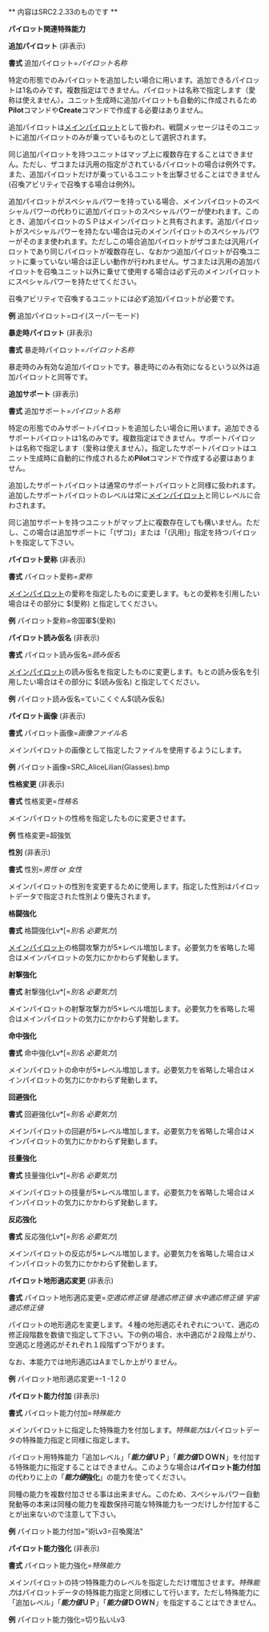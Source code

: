 ** 内容はSRC2.2.33のものです **

**パイロット関連特殊能力**

**追加パイロット** (非表示)

**書式** 追加パイロット=*パイロット名称*

特定の形態でのみパイロットを追加したい場合に用います。追加できるパイロットは1名のみです。複数指定はできません。パイロットは名称で指定します（愛称は使えません）。ユニット生成時に追加パイロットも自動的に作成されるため**Pilot**コマンドや**Create**コマンドで作成する必要はありません。

追加パイロットは[メインパイロット](メインパイロット.md)として扱われ、戦闘メッセージはそのユニットに追加パイロットのみが乗っているものとして選択されます。

同じ追加パイロットを持つユニットはマップ上に複数存在することはできません。ただし、ザコまたは汎用の指定がされているパイロットの場合は例外です。また、追加パイロットだけが乗っているユニットを出撃させることはできません(召喚アビリティで召喚する場合は例外)。

追加パイロットがスペシャルパワーを持っている場合、メインパイロットのスペシャルパワーの代わりに追加パイロットのスペシャルパワーが使われます。このとき、追加パイロットのＳＰはメインパイロットと共有されます。追加パイロットがスペシャルパワーを持たない場合は元のメインパイロットのスペシャルパワーがそのまま使われます。ただしこの場合追加パイロットがザコまたは汎用パイロットであり同じパイロットが複数存在し、なおかつ追加パイロットが召喚ユニットに乗っていない場合は正しい動作が行われません。ザコまたは汎用の追加パイロットを召喚ユニット以外に乗せて使用する場合は必ず元のメインパイロットにスペシャルパワーを持たせてください。

召喚アビリティで召喚するユニットには必ず追加パイロットが必要です。

**例** 追加パイロット=ロイ(スーパーモード)

**暴走時パイロット** (非表示)

**書式** 暴走時パイロット=*パイロット名称*

暴走時のみ有効な追加パイロットです。暴走時にのみ有効になるという以外は追加パイロットと同等です。

**追加サポート** (非表示)

**書式** 追加サポート=*パイロット名称*

特定の形態でのみサポートパイロットを追加したい場合に用います。追加できるサポートパイロットは1名のみです。複数指定はできません。サポートパイロットは名称で指定します（愛称は使えません）。指定したサポートパイロットはユニット生成時に自動的に作成されるため**Pilot**コマンドで作成する必要はありません。

追加したサポートパイロットは通常のサポートパイロットと同様に扱われます。追加したサポートパイロットのレベルは常に[メインパイロット](メインパイロット.md)と同じレベルに合わされます。

同じ追加サポートを持つユニットがマップ上に複数存在しても構いません。ただし、この場合は追加サポートに「(ザコ)」または「(汎用)」指定を持つパイロットを指定して下さい。

**パイロット愛称** (非表示)

**書式** パイロット愛称=*愛称*

[メインパイロット](メインパイロット.md)の愛称を指定したものに変更します。もとの愛称を引用したい場合はその部分に $(愛称) と指定してください。

**例** パイロット愛称=帝国軍$(愛称)

**パイロット読み仮名** (非表示)

**書式** パイロット読み仮名=*読み仮名*

[メインパイロット](メインパイロット.md)の読み仮名を指定したものに変更します。もとの読み仮名を引用したい場合はその部分に $(読み仮名) と指定してください。

**例** パイロット読み仮名=ていこくぐん$(読み仮名)

**パイロット画像** (非表示)

**書式** パイロット画像=*画像ファイル名*

メインパイロットの画像として指定したファイルを使用するようにします。

**例** パイロット画像=SRC\_AliceLilian(Glasses).bmp

**性格変更** (非表示)

**書式** 性格変更=*性格名*

メインパイロットの性格を指定したものに変更させます。

**例** 性格変更=超強気

**性別** (非表示)

**書式** 性別=*男性 or 女性*

メインパイロットの性別を変更するために使用します。指定した性別はパイロットデータで指定された性別より優先されます。

**格闘強化**

**書式** 格闘強化Lv\*[=*別名 必要気力*]

[メインパイロット](メインパイロット.md)の格闘攻撃力が5×レベル増加します。必要気力を省略した場合はメインパイロットの気力にかかわらず発動します。

**射撃強化**

**書式** 射撃強化Lv\*[=*別名 必要気力*]

メインパイロットの射撃攻撃力が5×レベル増加します。必要気力を省略した場合はメインパイロットの気力にかかわらず発動します。

**命中強化**

**書式** 命中強化Lv\*[=*別名 必要気力*]

メインパイロットの命中が5×レベル増加します。必要気力を省略した場合はメインパイロットの気力にかかわらず発動します。

**回避強化**

**書式** 回避強化Lv\*[=*別名 必要気力*]

メインパイロットの回避が5×レベル増加します。必要気力を省略した場合はメインパイロットの気力にかかわらず発動します。

**技量強化**

**書式** 技量強化Lv\*[=*別名 必要気力*]

メインパイロットの技量が5×レベル増加します。必要気力を省略した場合はメインパイロットの気力にかかわらず発動します。

**反応強化**

**書式** 反応強化Lv\*[=*別名 必要気力*]

メインパイロットの反応が5×レベル増加します。必要気力を省略した場合はメインパイロットの気力にかかわらず発動します。

**パイロット地形適応変更** (非表示)

**書式** パイロット地形適応変更=*空適応修正値 陸適応修正値 水中適応修正値 宇宙適応修正値*

パイロットの地形適応を変更します。４種の地形適応それぞれについて、適応の修正段階数を数値で指定して下さい。下の例の場合、水中適応が２段階上がり、空適応と陸適応がそれぞれ１段階ずつ下がります。

なお、本能力では地形適応はAまでしか上がりません。

**例** パイロット地形適応変更=-1 -1 2 0

**パイロット能力付加** (非表示)

**書式** パイロット能力付加=*特殊能力*

メインパイロットに指定した特殊能力を付加します。*特殊能力*はパイロットデータの特殊能力指定と同様に指定します。

パイロット用特殊能力「追加レベル」「***能力値*ＵＰ**」「***能力値*ＤＯＷＮ**」を付加する特殊能力に指定することはできません。このような場合は**パイロット能力付加**の代わりに上の「***能力値*強化**」の能力を使ってください。

同種の能力を複数付加させる事は出来ません。このため、スペシャルパワー自動発動等の本来は同種の能力を複数保持可能な特殊能力も一つだけしか付加することが出来ないので注意して下さい。

**例** パイロット能力付加="術Lv3=召喚魔法"

**パイロット能力強化** (非表示)

**書式** パイロット能力強化=*特殊能力*

メインパイロットの持つ特殊能力のレベルを指定しただけ増加させます。*特殊能力*はパイロットデータの特殊能力指定と同様にして行います。ただし特殊能力に「追加レベル」「***能力値*ＵＰ**」「***能力値*ＤＯＷＮ**」を指定することはできません。

**例** パイロット能力強化=切り払いLv3
